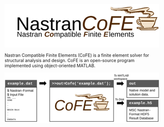 <img src="https://raw.githubusercontent.com/vtpasquale/web_assets/assets/img/nastranCofeLogo.svg" width="550">

Nastran Compatible Finite Elements (CoFE) is a finite element solver for structural analysis and design. CoFE is an open-source program implemented using object-oriented MATLAB.

<img src="https://raw.githubusercontent.com/vtpasquale/web_assets/assets/img/inputOutput.svg" width="550">